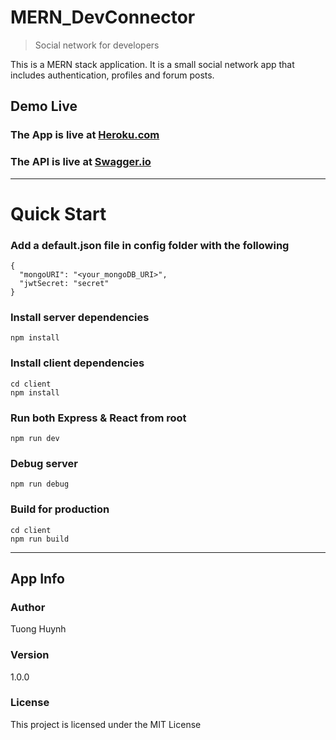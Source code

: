 # MERN_DevConnector

> Social network for developers

This is a MERN stack application. It is a small social network app that includes authentication, profiles and forum posts.

## Demo Live

### The App is live at [Heroku.com]()

### The API is live at [Swagger.io]()

---

# Quick Start

### Add a default.json file in config folder with the following

```
{
  "mongoURI": "<your_mongoDB_URI>",
  "jwtSecret: "secret"
}
```

### Install server dependencies

```
npm install
```

### Install client dependencies

```
cd client
npm install
```

### Run both Express & React from root

```
npm run dev
```

### Debug server

```
npm run debug
```

### Build for production

```
cd client
npm run build
```

---

## App Info

### Author

Tuong Huynh

### Version

1.0.0

### License

This project is licensed under the MIT License
